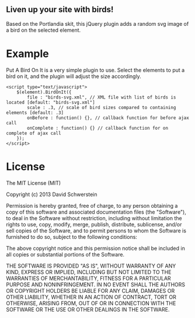 Liven up your site with birds!
------

Based on the Portlandia skit, this jQuery plugin adds a random svg image of a bird on the selected element.

Example
========


Put A Bird On It is a very simple plugin to use. Select the elements to put a bird on it, and the plugin will adjust the size accordingly.

    <script type="text/javascript">
        $(element).BirdOnIt({
        	file : "birds-svg.xml", // XML file with list of birds is located [default: "birds-svg.xml"]
			scale : .3, // scale of bird sizes compared to containing elements [default: .3]
			onBefore : function() {}, // callback function for before ajax call
			onComplete : function() {} // callback function for on complete of ajax call
        });
    </script>

License
========

The MIT License (MIT)

Copyright (c) 2013 David Schwerstein

Permission is hereby granted, free of charge, to any person obtaining a copy of this software and associated documentation files (the "Software"), to deal in the Software without restriction, including without limitation the rights to use, copy, modify, merge, publish, distribute, sublicense, and/or sell copies of the Software, and to permit persons to whom the Software is furnished to do so, subject to the following conditions:

The above copyright notice and this permission notice shall be included in all copies or substantial portions of the Software.

THE SOFTWARE IS PROVIDED "AS IS", WITHOUT WARRANTY OF ANY KIND, EXPRESS OR IMPLIED, INCLUDING BUT NOT LIMITED TO THE WARRANTIES OF MERCHANTABILITY, FITNESS FOR A PARTICULAR PURPOSE AND NONINFRINGEMENT. IN NO EVENT SHALL THE AUTHORS OR COPYRIGHT HOLDERS BE LIABLE FOR ANY CLAIM, DAMAGES OR OTHER LIABILITY, WHETHER IN AN ACTION OF CONTRACT, TORT OR OTHERWISE, ARISING FROM, OUT OF OR IN CONNECTION WITH THE SOFTWARE OR THE USE OR OTHER DEALINGS IN THE SOFTWARE.